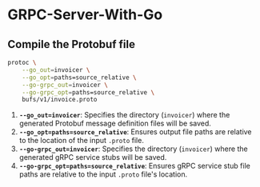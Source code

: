 # GRPC-Server-With-Go

## Compile the Protobuf file

```bash
protoc \
    --go_out=invoicer \
    --go_opt=paths=source_relative \
    --go-grpc_out=invoicer \
    --go-grpc_opt=paths=source_relative \
    bufs/v1/invoice.proto
```

1. **`--go_out=invoicer`**: Specifies the directory (`invoicer`) where the generated Protobuf message definition files will be saved.
2. **`--go_opt=paths=source_relative`**: Ensures output file paths are relative to the location of the input `.proto` file.
3. **`--go-grpc_out=invoicer`**: Specifies the directory (`invoicer`) where the generated gRPC service stubs will be saved.
4. **`--go-grpc_opt=paths=source_relative`**: Ensures gRPC service stub file paths are relative to the input `.proto` file's location.
